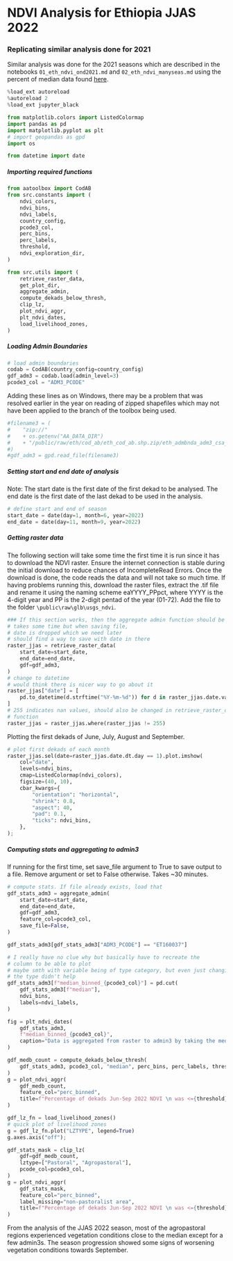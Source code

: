 # NDVI Analysis for Ethiopia JJAS 2022

### Replicating similar analysis done for 2021
Similar analysis was done for the 2021 seasons which are described in the notebooks `01_eth_ndvi_ond2021.md` and `02_eth_ndvi_manyseas.md`
using the percent of median data found [here](https://edcintl.cr.usgs.gov/downloads/sciweb1/shared/fews/web/africa/east/dekadal/emodis/ndvi_c6/percentofmedian/downloads/dekadal/).




```python
%load_ext autoreload
%autoreload 2
%load_ext jupyter_black

from matplotlib.colors import ListedColormap
import pandas as pd
import matplotlib.pyplot as plt
# import geopandas as gpd
import os

from datetime import date
```

##### Importing required functions


```python
from aatoolbox import CodAB
from src.constants import (
    ndvi_colors,
    ndvi_bins,
    ndvi_labels,
    country_config,
    pcode3_col,
    perc_bins,
    perc_labels,
    threshold,
    ndvi_exploration_dir,
)

from src.utils import (
    retrieve_raster_data,
    get_plot_dir,
    aggregate_admin,
    compute_dekads_below_thresh,
    clip_lz,
    plot_ndvi_aggr,
    plt_ndvi_dates,
    load_livelihood_zones,
)
```

##### Loading Admin Boundaries


```python
# load admin boundaries
codab = CodAB(country_config=country_config)
gdf_adm3 = codab.load(admin_level=3)
pcode3_col = "ADM3_PCODE"
```

Adding these lines as on Windows, there may be a problem that was resolved earlier in the year on reading of zipped shapefiles which may not have been applied to the branch of the toolbox being used.


```python
#filename3 = (
#    "zip://"
#    + os.getenv("AA_DATA_DIR")
#    + "/public/raw/eth/cod_ab/eth_cod_ab.shp.zip/eth_admbnda_adm3_csa_bofedb_2021.shp"
#)
#gdf_adm3 = gpd.read_file(filename3)
```

##### Setting start and end date of analysis
Note: The start date is the first date of the first dekad to be analysed. The end date is the first date of the last dekad to be used in the analysis.


```python
# define start and end of season
start_date = date(day=1, month=6, year=2022)
end_date = date(day=11, month=9, year=2022)
```

##### Getting raster data
The following section will take some time the first time it is run since it has to download the NDVI raster. Ensure the internet connection is stable during the initial download to reduce chances of IncompleteRead Errors. Once the download is done, the code reads the data and will not take so much time. If having problems running this, download the raster files, extract the .tif file and rename it using the naming scheme eaYYYY_PPpct, where YYYY is the 4-digit year and PP is the 2-digit pentad of the year (01-72). Add the file to the folder `\public\raw\glb\usgs_ndvi`.


```python
### If this section works, then the aggregate admin function should be okay.
# takes some time but when saving file,
# date is dropped which we need later
# should find a way to save with date in there
raster_jjas = retrieve_raster_data(
    start_date=start_date,
    end_date=end_date,
    gdf=gdf_adm3,
)
# change to datetime
# would think there is nicer way to go about it
raster_jjas["date"] = [
    pd.to_datetime(d.strftime("%Y-%m-%d")) for d in raster_jjas.date.values
]
# 255 indicates nan values, should also be changed in retrieve_raster_data
# function
raster_jjas = raster_jjas.where(raster_jjas != 255)
```

Plotting the first dekads of June, July, August and September.


```python
# plot first dekads of each month
raster_jjas.sel(date=raster_jjas.date.dt.day == 1).plot.imshow(
    col="date",
    levels=ndvi_bins,
    cmap=ListedColormap(ndvi_colors),
    figsize=(40, 10),
    cbar_kwargs={
        "orientation": "horizontal",
        "shrink": 0.8,
        "aspect": 40,
        "pad": 0.1,
        "ticks": ndvi_bins,
    },
);
```

##### Computing stats and aggregating to admin3
If running for the first time, set save_file argument to True to save output to a file. Remove argument or set to False otherwise. Takes ~30 minutes.


```python
# compute stats. If file already exists, load that
gdf_stats_adm3 = aggregate_admin(
    start_date=start_date,
    end_date=end_date,
    gdf=gdf_adm3,
    feature_col=pcode3_col,
    save_file=False,
)
```


```python
gdf_stats_adm3[gdf_stats_adm3["ADM3_PCODE"] == "ET160037"]
```


```python
# I really have no clue why but basically have to recreate the
# column to be able to plot
# maybe smth with variable being of type category, but even just changing
# the type didn't help
gdf_stats_adm3[f"median_binned_{pcode3_col}"] = pd.cut(
    gdf_stats_adm3[f"median"],
    ndvi_bins,
    labels=ndvi_labels,
)
```


```python
fig = plt_ndvi_dates(
    gdf_stats_adm3,
    f"median_binned_{pcode3_col}",
    caption="Data is aggregated from raster to admin3 by taking the median",
)
```


```python
gdf_medb_count = compute_dekads_below_thresh(
    gdf_stats_adm3, pcode3_col, "median", perc_bins, perc_labels, threshold=80
)
g = plot_ndvi_aggr(
    gdf_medb_count,
    feature_col="perc_binned",
    title=f"Percentage of dekads Jun-Sep 2022 NDVI \n was <={threshold}% of median NDVI",
)
```


```python
gdf_lz_fn = load_livelihood_zones()
# quick plot of livelihood zones
g = gdf_lz_fn.plot("LZTYPE", legend=True)
g.axes.axis("off");
```


```python
gdf_stats_mask = clip_lz(
    gdf=gdf_medb_count,
    lztype=["Pastoral", "Agropastoral"],
    pcode_col=pcode3_col,
)
g = plot_ndvi_aggr(
    gdf_stats_mask,
    feature_col="perc_binned",
    label_missing="non-pastoralist area",
    title=f"Percentage of dekads Jun-Sep 2022 NDVI \n was <={threshold}% of median NDVI",
)
```

From the analysis of the JJAS 2022 season, most of the agropastoral regions experienced vegetation conditions close to the median except for a few admin3s. The season progression showed some signs of worsening vegetation conditions towards September.

